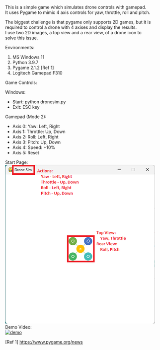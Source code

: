 This is a simple game which simulates drone controls with gamepad.  
It uses Pygame to mimic 4 axis controls for yaw, throttle, roll and pitch.  

The biggest challenge is that pygame only supports 2D games, but it is  
required to control a drone with 4 axises and display the results.  
I use two 2D images, a top view and a rear view, of a drone icon to  
solve this issue.   

Environments:  
1. MS Windows 11  
2. Python 3.9.7  
3. Pygame 2.1.2 [Ref 1]  
4. Logitech Gamepad F310  

Game Controls:

Windows:
- Start: python dronesim.py
- Exit: ESC key

Gamepad (Mode 2):  
- Axis 0: Yaw: Left, Right  
- Axis 1: Throttle: Up, Down  
- Axis 2: Roll: Left, Right  
- Axis 3: Pitch: Up, Down  
- Axis 4: Speed: +10%  
- Axis 5: Reset

Start Page:  
![Start Page](demo.png)  
Demo Video:  
[![demo]()](demo.mp4)  

[Ref 1] https://www.pygame.org/news  

